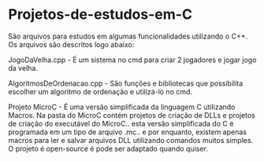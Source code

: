 # Projetos-de-estudos-em-C

São arquivos para estudos em algumas funcionalidades utilizando o C++. Os arquivos são descritos logo abaixo:

JogoDaVelha.cpp - É um sistema no cmd para criar 2 jogadores e jogar jogo da velha.

AlgoritmosDeOrdenacao.cpp - São funções e bibliotecas que possibilita escolher um algoritmo de ordenação e utilizá-lo no cmd.

Projeto MicroC - É uma versão simplificada da linguagem C utilizando Macros. Na pasta do MicroC contém projetos de criação de DLLs e projetos de criação do executável do MicroC.. esta versão simplificada do C é programada em um tipo de arquivo .mc.. e por enquanto, existem apenas macros para ler e salvar arquivos DLL utilizando comandos muitos simples. O projeto é open-source é pode ser adaptado quando quiser.
